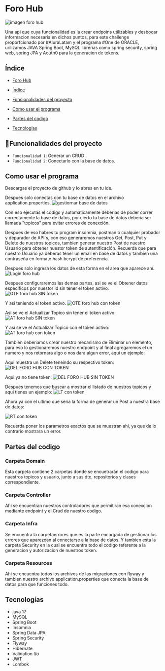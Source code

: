 # Foro Hub

![imagen foro hub](https://github.com/user-attachments/assets/f8962c10-6899-44ef-9e9d-18e776eace80)


Una api que cuya funcionalidad es la crear endpoins utilizables y desbocar informacion necesaria en dichos puntos,
para este challenge proporfcionado por #AluraLatam y el programa #One de ORACLE, urilizamos JAVA Spring Boot, MySQL
librerias como spring security, spring web, spring JPA y Aouth0 para la generacion de tokens.

## Índice

* [Foro Hub](#Foro_Hub)

- [Índice](#índice)

- [Funcionalidades del proyecto](#Funcionalidades-del-proyecto)

- [Como usar el programa](#Como-usar-el-programa)

- [Partes del codigo](#Partes-del-codigo)

- [Tecnologías](#Tecnologías)

## :hammer:Funcionalidades del proyecto

- `Funcionalidad 1`: Generar un CRUD .
- `Funcionalidad 2`: Conectarlo con la base de datos.

## Como usar el programa
Descargas el proyecto de github y lo abres en tu ide.

Despues solo conectas con tu base de datos en el archivo application.properties.
![gestiornar base de datos](https://github.com/user-attachments/assets/a8ee491e-29bf-4740-b6b9-f29c1a3e82b0)

Con eso ejecutás el codigo y automaticamente deberias de poder correr correctamente la base de datos, por cierto
tu base de datos deberia ser llamada "topicos" para evitar errores de conexción.

Despues de eso habres tu program insomnia, postman o cualquier probador y depurador de API´s, con eso generaremos
nuestros Get, Post, Put y Delete de nuestros topicos, tambien generar nuestro Post de nuestro Usuario para obtener
nuestor token de autentificación. Recuerda que para nuestro Usuario ya deberas tener un email en base de datos y 
tambien una contraseña en formato hash bcrypt de preferencia.

Despues solo ingresa los datos de esta forma en el area que aparece ahí.
![Login foro hub](https://github.com/user-attachments/assets/de4fd77d-b411-4259-91b6-ec82967e6605)

Despues configuraremos las demas partes, asi se ve el Obtener datos especificos por nuestor id sin tener el token
activo.
![OTE foro hub SIN token](https://github.com/user-attachments/assets/f9ba8a5e-672a-4868-8ae0-761ea5e6a474)

Y asi teniendo el token activo.
![OTE foro hub con token](https://github.com/user-attachments/assets/19abfaf9-2c4f-4cfb-878c-d4a61bdfd0f0)

Asi se ve el  Actualizar Topico sin tener el token activo:
![AT foro hub SIN token](https://github.com/user-attachments/assets/d00d8442-f1d2-421c-989c-713b4a3ef3e8)

Y asi se ve el Actualizar Topico con el token activo:
![AT foro hub con token](https://github.com/user-attachments/assets/d646e614-b3e5-49e9-8afe-6ad100d4b218)

Tambien deberiamos crear nuestro mecanismo de Eliminar un elemento, para eso lo gestionaremos nuestro endpoint y al final 
agregaremos el un numero y nos retornara algo o nos dara algun error, aqui un ejemplo:

Aqui muestra un Delete teneindo su respectivo token:
![DEL FORO HUB CON TOKEN](https://github.com/user-attachments/assets/a50afddd-9545-45dc-b3fd-05ee63fa5a1b)

Aqui ya no tiene token:
![DEL FORO HUB SIN TOKEN](https://github.com/user-attachments/assets/38f44b34-9c8f-4f73-afd3-c26db5f19a89)

Despues tenemos que buscar a mostrar el listado de nuestros topicos y aqui tienes un ejemplo:
![LT con token](https://github.com/user-attachments/assets/49986848-2c5d-45b8-89a0-0f377653135e)

Ahora ya con el ultimo que seria la forma de generar un Post a nuestra base de datos:

![RT con token](https://github.com/user-attachments/assets/372815f6-d78f-47bf-9297-83f3fb42efff)

Recuerda poner los parametros exactos que se muestran ahi, ya que de lo contrario mostrara un error.



## Partes del codigo


### Carpeta Domain

Esta carpeta contiene 2 carpetas donde se encuetrarán el codigo para nuestros topicos y usuario, junto a sus dto, 
repositorios y clases correspondiente.


### Carpeta Controller

Ahi se encuentran nuestros controladores que permitiran esa conexcion mediante endpoint y el Crud de nuestro codigo.

### Carpeta Infra

Se encuentra la carpetaerrores que es la parte encargada de gestionar los errores que aparezcan al conectarse a la base
de datos. Y tambien esta la carpeta Security en la cual se encuentra todo el codigo referente a la generacion y autorizacion
de nuestros token.

### Carpeta Resources

Ahi se encuentra  todos los archivos de las migraciones con flyway y tambien nuestro archivo application.properties que conecta
la base de datos para que funciones todo.


## Tecnologías

- java 17
- MySQL
- Spring Boot
- Insomnia
- Spring Data JPA
- Spring Security
- Flyway
- Hibernate
- Validation I/o
- JWT
- Lombok
